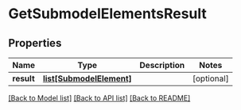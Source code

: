 # GetSubmodelElementsResult

## Properties
Name | Type | Description | Notes
------------ | ------------- | ------------- | -------------
**result** | [**list[SubmodelElement]**](SubmodelElement.md) |  | [optional] 

[[Back to Model list]](../README.md#documentation-for-models) [[Back to API list]](../README.md#documentation-for-api-endpoints) [[Back to README]](../README.md)

